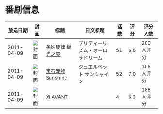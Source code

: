 # 番剧信息

|放送日期|封面|标题|日文标题|话数|评分|评分人数|
|---|---|---|---|---|---|---|
|2011-04-09|![封面](https://lain.bgm.tv/pic/cover/c/09/db/11180_RbXAv.jpg)|[美妙旋律 极光之梦](https://bangumi.tv/subject/11180)|プリティーリズム・オーロラドリーム|51|6.8|200人评分|
|2011-04-09|![封面](https://lain.bgm.tv/pic/cover/c/9d/d4/13312_P1g1n.jpg)|[宝石宠物 Sunshine](https://bangumi.tv/subject/13312)|ジュエルペット サンシャイン|52|7.0|108人评分|
|2011-04-09|![封面](https://lain.bgm.tv/pic/cover/c/cc/6a/15494_z9k3E.jpg)|[Xi AVANT](https://bangumi.tv/subject/15494)||4|6.3|188人评分|
